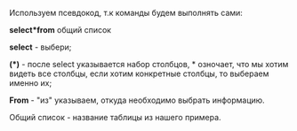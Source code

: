 Используем псевдокод, т.к команды будем выполнять сами:

**select*from** общий список

**select** - выбери;

**(*)** - после select указывается набор столбцов, * озночает, что мы хотим видеть все столбцы, если хотим конкретные столбцы, то выбераем именно их;

**From** - "из" указываем, откуда необходимо выбрать информацию.

Общий список  - название таблицы из нашего примера.

